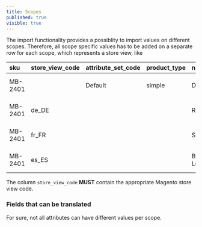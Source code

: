 ```yaml
---
title: Scopes
published: true
visible: true
---
```


The import functionality provides a possiblity to import values on different scopes. Therefore, all scope specific values has to be added on a separate row for each scope, which represents a store view, like

| sku     | store_view_code | attribute_set_code | product_type | name          | description                          | url_key       | ...     |
|:--------|:----------------|:-------------------|:-------------|:--------------|:-------------------------------------|:--------------|:--------|
| MB-2401 |                 | Default            | simple       | Duffle Bag    | This the default description.        | duffle-bag    |         |
| MB-2401 | de_DE           |                    |              | Reisetasche   | Das ist die deutsche Beschreibung.   | reisetasche   |         |
| MB-2401 | fr_FR           |                    |              | Sac Marin     | C'est la description par défaut.     | sac-marin     |         |
| MB-2401 | es_ES           |                    |              | Bolsa de Lona | Esta es la descripción por defecto.  | bolsa-de-lona |         |

The column `store_view_code` **MUST** contain the appropriate Magento store view code.

### Fields that can be translated

For sure, not all attributes can have different values per scope.